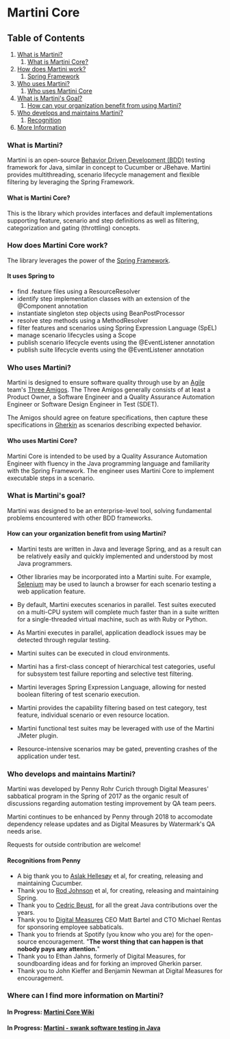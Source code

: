 # Martini Core

## Table of Contents
1. [What is Martini?](#what)
	1. [What is Martini Core?](#what-core)
1. [How does Martini work?](#how)
	1. [Spring Framework](#how-spring)
1. [Who uses Martini?](#who)
	1. [Who uses Martini Core](#who-core)
1. [What is Martini's Goal?](#goal)
	1. [How can your organization benefit from using Martini?](#goal-benefits)
1. [Who develops and maintains Martini?](#ownership)
	1. [Recognition](#thanks)
1. [More Information](#info)


### What is Martini? <a name="what"></a>
Martini is an open-source [Behavior Driven Development (BDD)](https://www.agilealliance.org/glossary/bdd) testing 
framework for Java, similar in concept to Cucumber or JBehave. Martini provides multithreading, scenario lifecycle 
management and flexible filtering by leveraging the Spring Framework.

#### What is Martini Core? <a name="what-core"></a>
This is the library which provides interfaces and default implementations supporting feature, scenario 
and step definitions as well as filtering, categorization and gating (throttling) concepts.

### How does Martini Core work? <a name="how"></a>
The library leverages the power of the [Spring Framework](https://spring.io/projects/spring-framework).

#### It uses Spring to <a name="how-spring"></a>
* find .feature files using a ResourceResolver
* identify step implementation classes with an extension of the @Component annotation
* instantiate singleton step objects using BeanPostProcessor
* resolve step methods using a MethodResolver
* filter features and scenarios using Spring Expression Language (SpEL)
* manage scenario lifecycles using a Scope
* publish scenario lifecycle events using the @EventListener annotation
* publish suite lifecycle events using the @EventListener annotation


### Who uses Martini? <a name="who"></a>
Martini is designed to ensure software quality through use by an [Agile](https://www.agilealliance.org/agile101/) 
team's [Three Amigos](https://www.agilealliance.org/glossary/three-amigos). The Three Amigos
generally consists of at least a Product Owner, a Software Engineer and a Quality Assurance 
Automation Engineer or Software Design Engineer in Test (SDET).

The Amigos should agree on feature specifications, then capture these specifications in 
[Gherkin](http://toolsqa.com/cucumber/gherkin/) as scenarios describing expected behavior.


#### Who uses Martini Core? <a name="who-core"></a>
Martini Core is intended to be used by a Quality Assurance Automation Engineer with fluency in 
the Java programming language and familiarity with the Spring Framework. The engineer uses Martini Core to
implement executable steps in a scenario.


### What is Martini's goal? <a name="goal"></a>
Martini was designed to be an enterprise-level tool, solving fundamental problems encountered with other BDD 
frameworks.

#### How can your organization benefit from using Martini? <a name="goal-benefits"></a>
* Martini tests are written in Java and leverage Spring, and as a result can be relatively easily and 
quickly implemented and understood by most Java programmers.

* Other libraries may be incorporated into a Martini suite. For example, [Selenium](https://www.seleniumhq.org/)
may be used to launch a browser for each scenario testing a web application feature.

* By default, Martini executes scenarios in parallel. Test suites executed on a multi-CPU system will complete much
faster than in a suite written for a single-threaded virtual machine, such as with Ruby or Python.

* As Martini executes in parallel, application deadlock issues may be detected through regular testing.

* Martini suites can be executed in cloud environments. 

* Martini has a first-class concept of hierarchical test categories, useful for subsystem test failure
reporting and selective test filtering. 

* Martini leverages Spring Expression Language, allowing for nested boolean filtering of test scenario
execution.

* Martini provides the capability filtering based on test category, test feature, individual scenario or 
even resource location.

* Martini functional test suites may be leveraged with use of the Martini JMeter plugin.

* Resource-intensive scenarios may be gated, preventing crashes of the application under test.


### Who develops and maintains Martini? <a name="ownership"></a>

Martini was developed by Penny Rohr Curich through Digital Measures' sabbatical program in the Spring
of 2017 as the organic result of discussions regarding automation testing improvement by QA team peers.

Martini continues to be enhanced by Penny through 2018 to accomodate dependency release updates and as
Digital Measures by Watermark's QA needs arise.

Requests for outside contribution are welcome!

#### Recognitions from Penny <a name="thanks"></a>
* A big thank you to [Aslak Hellesøy](http://aslakhellesoy.com/) et al, for creating, releasing and 
maintaining Cucumber.
* Thank you to [Rod Johnson](https://en.wikipedia.org/wiki/Rod_Johnson_(programmer)) et al, for creating, releasing 
and maintaining Spring.
* Thank you to [Cedric Beust](https://beust.com), for all the great Java contributions over the years.
* Thank you to [Digital Measures](https://www.digitalmeasures.com/) CEO Matt Bartel and CTO Michael Rentas for 
sponsoring employee sabbaticals.
* Thank you to friends at Spotify (you know who you are) for the open-source encouragement. "**The worst thing
that can happen is that nobody pays any attention.**"
* Thank you to Ethan Jahns, formerly of Digital Measures, for soundboarding ideas and for forking an 
improved Gherkin parser.
* Thank you to John Kieffer and Benjamin Newman at Digital Measures for encouragement.


### Where can I find more information on Martini? <a name="info"></a>

#### In Progress: [Martini Core Wiki](https://github.com/qas-guru/martini-core/wiki) <a name="wiki"></a>

#### In Progress: [__Martini - swank software testing in Java__](https://leanpub.com/martini) <a name="book"></a>